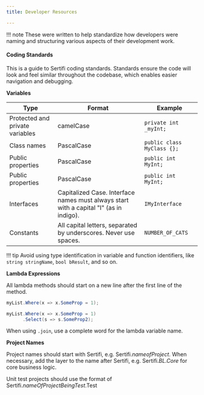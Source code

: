 ```yaml
---
title: Developer Resources

---
```


!!! note
    These were written to help standardize how developers were naming and structuring various aspects of their development work.


#### Coding Standards

This is a guide to Sertifi coding standards. Standards ensure the code will look and feel similar throughout the codebase, which enables easier navigation and debugging.

**Variables**

| Type | Format | Example |
|------|--------|---------|
|Protected and private variables|camelCase|`private int _myInt;`|
| Class names | PascalCase | `public class MyClass {};` |
| Public properties | PascalCase | `public int MyInt;` |
| Public properties | PascalCase | `public int MyInt;` |
| Interfaces | Capitalized Case. Interface names must always start with a capital "I" (as in indigo). | `IMyInterface`|
| Constants | All capital letters, separated by underscores. Never use spaces. | `NUMBER_OF_CATS`|

!!! tip
    Avoid using type identification in variable and function identifiers, like `string stringName`, `bool bResult`, and so on.



**Lambda Expressions**

All lambda methods should start on a new line after the first line of the method.

```csharp
myList.Where(x => x.SomeProp = 1);
```

```csharp
myList.Where(x => x.SomeProp = 1)
      .Select(s => s.SomeProp2);
```

When using `.join`, use a complete word for the lambda variable name.

**Project Names**

Project names should start with Sertifi, e.g. Sertifi.*nameofProject*. When necessary, add the layer to the name after Sertifi, e.g. Sertifi.*BL.Core* for core business logic.

Unit test projects should use the format of Sertifi.*nameOfProjectBeingTest*.Test

